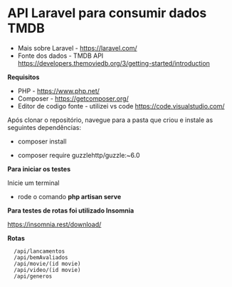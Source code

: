 # API Laravel para consumir dados TMDB

* Mais sobre Laravel - https://laravel.com/
* Fonte dos dados - TMDB API https://developers.themoviedb.org/3/getting-started/introduction

**Requisitos**

- PHP - https://www.php.net/
- Composer - https://getcomposer.org/
- Editor de codigo fonte - utilizei vs code https://code.visualstudio.com/ 

Após clonar o repositório, navegue para a pasta que criou e instale as seguintes dependências:

* composer install

* composer require guzzlehttp/guzzle:~6.0

**Para iniciar os testes**

Inicie um terminal 
* rode o comando **php artisan serve** 


**Para testes de rotas foi utilizado Insomnia**

https://insomnia.rest/download/

 **Rotas**
 
```
  /api/lancamentos
  /api/bemAvaliados
  /api/movie/(id movie)
  /api/video/(id movie)
  /api/generos
   
 
